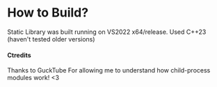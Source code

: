 # How to Build?
Static Library was built running on VS2022 x64/release.
Used C++23 (haven't tested older versions)


#### Ctredits

Thanks to GuckTube For allowing me to understand how child-process modules work! <3

